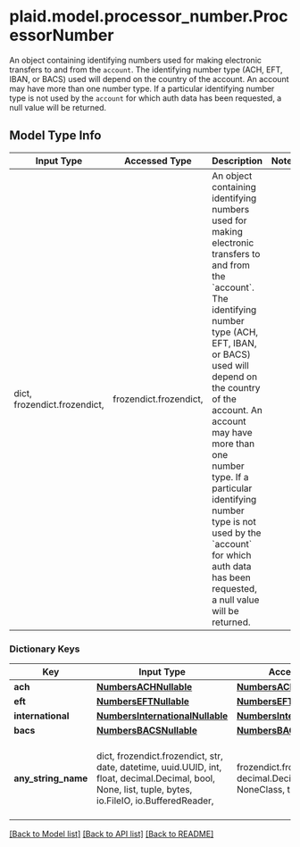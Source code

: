 # plaid.model.processor_number.ProcessorNumber

An object containing identifying numbers used for making electronic transfers to and from the `account`. The identifying number type (ACH, EFT, IBAN, or BACS) used will depend on the country of the account. An account may have more than one number type. If a particular identifying number type is not used by the `account` for which auth data has been requested, a null value will be returned.

## Model Type Info
Input Type | Accessed Type | Description | Notes
------------ | ------------- | ------------- | -------------
dict, frozendict.frozendict,  | frozendict.frozendict,  | An object containing identifying numbers used for making electronic transfers to and from the &#x60;account&#x60;. The identifying number type (ACH, EFT, IBAN, or BACS) used will depend on the country of the account. An account may have more than one number type. If a particular identifying number type is not used by the &#x60;account&#x60; for which auth data has been requested, a null value will be returned. | 

### Dictionary Keys
Key | Input Type | Accessed Type | Description | Notes
------------ | ------------- | ------------- | ------------- | -------------
**ach** | [**NumbersACHNullable**](NumbersACHNullable.md) | [**NumbersACHNullable**](NumbersACHNullable.md) |  | [optional] 
**eft** | [**NumbersEFTNullable**](NumbersEFTNullable.md) | [**NumbersEFTNullable**](NumbersEFTNullable.md) |  | [optional] 
**international** | [**NumbersInternationalNullable**](NumbersInternationalNullable.md) | [**NumbersInternationalNullable**](NumbersInternationalNullable.md) |  | [optional] 
**bacs** | [**NumbersBACSNullable**](NumbersBACSNullable.md) | [**NumbersBACSNullable**](NumbersBACSNullable.md) |  | [optional] 
**any_string_name** | dict, frozendict.frozendict, str, date, datetime, uuid.UUID, int, float, decimal.Decimal, bool, None, list, tuple, bytes, io.FileIO, io.BufferedReader,  | frozendict.frozendict, str, decimal.Decimal, BoolClass, NoneClass, tuple, bytes, FileIO | any string name can be used but the value must be the correct type | [optional]

[[Back to Model list]](../../README.md#documentation-for-models) [[Back to API list]](../../README.md#documentation-for-api-endpoints) [[Back to README]](../../README.md)

